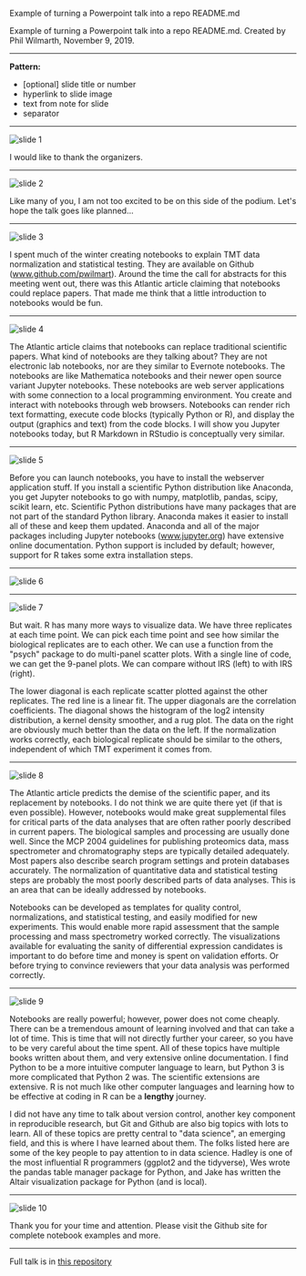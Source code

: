 Example of turning a Powerpoint talk into a repo README.md

Example of turning a Powerpoint talk into a repo README.md. Created by Phil Wilmarth, November 9, 2019.

---

**Pattern:**
- [optional] slide title or number
- hyperlink to slide image
- text from note for slide
- separator

---

![slide 1](images_talk/Slide1.png)

I would like to thank the organizers.

---

![slide 2](images_talk/Slide2.png)

Like many of you, I am not too excited to be on this side of the podium. Let's hope the talk goes like planned...

---

![slide 3](images_talk/Slide3.png)

I spent much of the winter creating notebooks to explain TMT data normalization and statistical testing. They are available on Github (www.github.com/pwilmart). Around the time the call for abstracts for this meeting went out, there was this Atlantic article claiming that notebooks could replace papers. That made me think that a little introduction to notebooks would be fun.

---

![slide 4](images_talk/Slide4.png)

The Atlantic article claims that notebooks can replace traditional scientific papers. What kind of notebooks are they talking about? They are not electronic lab notebooks, nor are they similar to Evernote notebooks. The notebooks are like Mathematica notebooks and their newer open source variant Jupyter notebooks. These notebooks are web server applications with some connection to a local programming environment. You create and interact with notebooks through web browsers. Notebooks can render rich text formatting, execute code blocks (typically Python or R), and display the output (graphics and text) from the code blocks. I will show you Jupyter notebooks today, but R Markdown in RStudio is conceptually very similar.

---

![slide 5](images_talk/Slide5.png)

Before you can launch notebooks, you have to install the webserver application stuff. If you install a scientific Python distribution like Anaconda, you get Jupyter notebooks to go with numpy, matplotlib, pandas, scipy, scikit learn, etc. Scientific Python distributions have many packages that are not part of the standard Python library. Anaconda makes it easier to install all of these and keep them updated. Anaconda and all of the major packages including Jupyter notebooks (www.jupyter.org) have extensive online documentation. Python support is included by default; however, support for R takes some extra installation steps.

---

![slide 6](images_talk/Slide6.png)

---

![slide 7](images_talk/Slide7.png)

But wait. R has many more ways to visualize data. We have three replicates at each time point. We can pick each time point and see how similar the biological replicates are to each other. We can use a function from the "psych" package to do multi-panel scatter plots. With a single line of code, we can get the 9-panel plots. We can compare without IRS (left) to with IRS (right).

The lower diagonal is each replicate scatter plotted against the other replicates. The red line is a linear fit. The upper diagonals are the correlation coefficients. The diagonal shows the histogram of the log2 intensity distribution, a kernel density smoother, and a rug plot. The data on the right are obviously much better than the data on the left. If the normalization works correctly, each biological replicate should be similar to the others, independent of which TMT experiment it comes from.

---

![slide 8](images_talk/Slide8.png)

The Atlantic article predicts the demise of the scientific paper, and its replacement by notebooks. I do not think we are quite there yet (if that is even possible). However, notebooks would make great supplemental files for critical parts of the data analyses that are often rather poorly described in current papers. The biological samples and processing are usually done well. Since the MCP 2004 guidelines for publishing proteomics data, mass spectrometer and chromatography steps are typically detailed adequately. Most papers also describe search program settings and protein databases accurately. The normalization of quantitative data and statistical testing steps are probably the most poorly described parts of data analyses. This is an area that can be ideally addressed by notebooks.

Notebooks can be developed as templates for quality control, normalizations, and statistical testing, and easily modified for new experiments. This would enable more rapid assessment that the sample processing and mass spectrometry worked correctly. The visualizations available for evaluating the sanity of differential expression candidates is important to do before time and money is spent on validation efforts. Or before trying to convince reviewers that your data analysis was performed correctly.

---

![slide 9](images_talk/Slide9.png)

Notebooks are really powerful; however, power does not come cheaply. There can be a tremendous amount of learning involved and that can take a lot of time. This is time that will not directly further your career, so you have to be very careful about the time spent. All of these topics have multiple books written about them, and very extensive online documentation. I find Python to be a more intuitive computer language to learn, but Python 3 is more complicated that Python 2 was. The scientific extensions are extensive. R is not much like other computer languages and learning how to be effective at coding in R can be a **lengthy** journey.

I did not have any time to talk about version control, another key component in reproducible research, but Git and Github are also big topics with lots to learn. All of these topics are pretty central to "data science", an emerging field, and this is where I have learned about them. The folks listed here are some of the key people to pay attention to in data science. Hadley is one of the most influential R programmers (ggplot2 and the tidyverse), Wes wrote the pandas table manager package for Python, and Jake has written the Altair visualization package for Python (and is local).

---

![slide 10](images_talk/Slide10.png)

Thank you for your time and attention. Please visit the Github site for complete notebook examples and more.

---

Full talk is in [this repository](https://github.com/pwilmart/Cascadia_2018)
